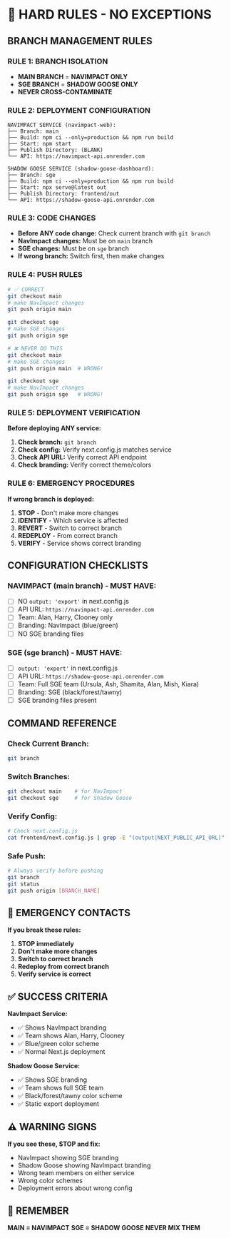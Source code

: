# 🚨 HARD RULES - NO EXCEPTIONS

## **BRANCH MANAGEMENT RULES**

### **RULE 1: BRANCH ISOLATION**
- **MAIN BRANCH** = **NAVIMPACT ONLY**
- **SGE BRANCH** = **SHADOW GOOSE ONLY**
- **NEVER CROSS-CONTAMINATE**

### **RULE 2: DEPLOYMENT CONFIGURATION**
```
NAVIMPACT SERVICE (navimpact-web):
├── Branch: main
├── Build: npm ci --only=production && npm run build
├── Start: npm start
├── Publish Directory: (BLANK)
└── API: https://navimpact-api.onrender.com

SHADOW GOOSE SERVICE (shadow-goose-dashboard):
├── Branch: sge
├── Build: npm ci --only=production && npm run build
├── Start: npx serve@latest out
├── Publish Directory: frontend/out
└── API: https://shadow-goose-api.onrender.com
```

### **RULE 3: CODE CHANGES**
- **Before ANY code change:** Check current branch with `git branch`
- **NavImpact changes:** Must be on `main` branch
- **SGE changes:** Must be on `sge` branch
- **If wrong branch:** Switch first, then make changes

### **RULE 4: PUSH RULES**
```bash
# ✅ CORRECT
git checkout main
# make NavImpact changes
git push origin main

git checkout sge
# make SGE changes
git push origin sge

# ❌ NEVER DO THIS
git checkout main
# make SGE changes
git push origin main  # WRONG!

git checkout sge
# make NavImpact changes
git push origin sge   # WRONG!
```

### **RULE 5: DEPLOYMENT VERIFICATION**
**Before deploying ANY service:**
1. **Check branch:** `git branch`
2. **Check config:** Verify next.config.js matches service
3. **Check API URL:** Verify correct API endpoint
4. **Check branding:** Verify correct theme/colors

### **RULE 6: EMERGENCY PROCEDURES**
**If wrong branch is deployed:**
1. **STOP** - Don't make more changes
2. **IDENTIFY** - Which service is affected
3. **REVERT** - Switch to correct branch
4. **REDEPLOY** - From correct branch
5. **VERIFY** - Service shows correct branding

## **CONFIGURATION CHECKLISTS**

### **NAVIMPACT (main branch) - MUST HAVE:**
- [ ] NO `output: 'export'` in next.config.js
- [ ] API URL: `https://navimpact-api.onrender.com`
- [ ] Team: Alan, Harry, Clooney only
- [ ] Branding: NavImpact (blue/green)
- [ ] NO SGE branding files

### **SGE (sge branch) - MUST HAVE:**
- [ ] `output: 'export'` in next.config.js
- [ ] API URL: `https://shadow-goose-api.onrender.com`
- [ ] Team: Full SGE team (Ursula, Ash, Shamita, Alan, Mish, Kiara)
- [ ] Branding: SGE (black/forest/tawny)
- [ ] SGE branding files present

## **COMMAND REFERENCE**

### **Check Current Branch:**
```bash
git branch
```

### **Switch Branches:**
```bash
git checkout main    # for NavImpact
git checkout sge     # for Shadow Goose
```

### **Verify Config:**
```bash
# Check next.config.js
cat frontend/next.config.js | grep -E "(output|NEXT_PUBLIC_API_URL)"
```

### **Safe Push:**
```bash
# Always verify before pushing
git branch
git status
git push origin [BRANCH_NAME]
```

## **🚨 EMERGENCY CONTACTS**

**If you break these rules:**
1. **STOP immediately**
2. **Don't make more changes**
3. **Switch to correct branch**
4. **Redeploy from correct branch**
5. **Verify service is correct**

## **✅ SUCCESS CRITERIA**

**NavImpact Service:**
- ✅ Shows NavImpact branding
- ✅ Team shows Alan, Harry, Clooney
- ✅ Blue/green color scheme
- ✅ Normal Next.js deployment

**Shadow Goose Service:**
- ✅ Shows SGE branding
- ✅ Team shows full SGE team
- ✅ Black/forest/tawny color scheme
- ✅ Static export deployment

## **⚠️ WARNING SIGNS**

**If you see these, STOP and fix:**
- NavImpact showing SGE branding
- Shadow Goose showing NavImpact branding
- Wrong team members on either service
- Wrong color schemes
- Deployment errors about wrong config

## **🎯 REMEMBER**

**MAIN = NAVIMPACT**
**SGE = SHADOW GOOSE**
**NEVER MIX THEM** 